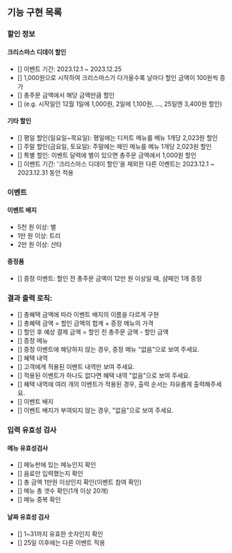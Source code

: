 ## 기능 구현 목록

### 할인 정보

#### 크리스마스 디데이 할인

- [] 이벤트 기간: 2023.12.1 ~ 2023.12.25
- [] 1,000원으로 시작하여 크리스마스가 다가올수록 날마다 할인 금액이 100원씩 증가
- [] 총주문 금액에서 해당 금액만큼 할인
- [] (e.g. 시작일인 12월 1일에 1,000원, 2일에 1,100원, ..., 25일엔 3,400원 할인)

#### 기타 할인

- [] 평일 할인(일요일~목요일): 평일에는 디저트 메뉴를 메뉴 1개당 2,023원 할인
- [] 주말 할인(금요일, 토요일): 주말에는 메인 메뉴를 메뉴 1개당 2,023원 할인
- [] 특별 할인: 이벤트 달력에 별이 있으면 총주문 금액에서 1,000원 할인
- [] 이벤트 기간: '크리스마스 디데이 할인'을 제외한 다른 이벤트는 2023.12.1 ~ 2023.12.31 동안 적용

### 이벤트

#### 이벤트 배지

- 5천 원 이상: 별
- 1만 원 이상: 트리
- 2만 원 이상: 산타

#### 증정품

- [] 증정 이벤트: 할인 전 총주문 금액이 12만 원 이상일 때, 샴페인 1개 증정

### 결과 출력 로직:

- [] 총혜택 금액에 따라 이벤트 배지의 이름을 다르게 구현
- [] 총혜택 금액 = 할인 금액의 합계 + 증정 메뉴의 가격
- [] 할인 후 예상 결제 금액 = 할인 전 총주문 금액 - 할인 금액
- [] 증정 메뉴
- [] 증정 이벤트에 해당하지 않는 경우, 증정 메뉴 "없음"으로 보여 주세요.
- [] 혜택 내역
- [] 고객에게 적용된 이벤트 내역만 보여 주세요.
- [] 적용된 이벤트가 하나도 없다면 혜택 내역 "없음"으로 보여 주세요.
- [] 혜택 내역에 여러 개의 이벤트가 적용된 경우, 출력 순서는 자유롭게 출력해주세요.
- [] 이벤트 배지
- [] 이벤트 배지가 부여되지 않는 경우, "없음"으로 보여 주세요.

### 입력 유효성 검사

#### 메뉴 유효성검사

- [] 메뉴판에 있는 메뉴인지 확인
- [] 음료만 입력했는지 확인
- [] 총 금액 1만원 이상인지 확인(이벤트 참여 확인)
- [] 메뉴 총 갯수 확인(1개 이상 20개)
- [] 메뉴 중복 확인

#### 날짜 유효성 검사

- [] 1~31까지 유효한 숫자인지 확인
- [] 25일 이후에는 다른 이벤트 적용
